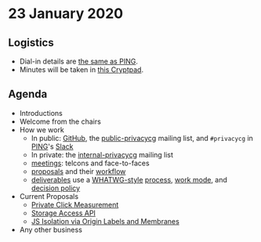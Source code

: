 # 23 January 2020

## Logistics

* Dial-in details are [the same as PING](https://www.w3.org/Privacy/IG/#meeting-information).
* Minutes will be taken in [this Cryptpad](https://cryptpad.w3ctag.org/code/#/2/code/edit/ZrkcuhmVbx1OGyWlTX5L0j8T/).

## Agenda

* Introductions
* Welcome from the chairs
* How we work
    * In public: [GitHub](https://github.com/privacycg),
      the [public-privacycg](https://lists.w3.org/Archives/Public/public-privacycg/)
      mailing list, and
      `#privacycg` in [PING](https://www.w3.org/Privacy/IG/)'s [Slack](https://w3cping.slack.com/)
    * In private:
      the [internal-privacycg](https://lists.w3.org/Archives/Member/internal-privacycg/)
      mailing list
    * [meetings](https://github.com/privacycg/meetings): telcons and
      face-to-faces
    * [proposals](https://github.com/privacycg/proposals) and their
      [workflow](https://github.com/privacycg/proposals#proposal-workflow)
    * [deliverables](https://privacycg.github.io/charter.html#deliverables)
      use a [WHATWG-style](https://whatwg.org/faq#process)
      [process](https://privacycg.github.io/charter.html#process),
      [work mode](https://privacycg.github.io/charter.html#work-mode),
      and
      [decision policy](https://privacycg.github.io/charter.html#decisions)
* Current Proposals
    * [Private Click Measurement](https://github.com/privacycg/proposals/issues/1)
    * [Storage Access API](https://github.com/privacycg/proposals/issues/2)
    * [JS Isolation via Origin Labels and Membranes](https://github.com/privacycg/proposals/issues/3)
* Any other business
